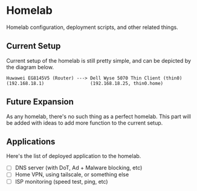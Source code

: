 # Homelab

Homelab configuration, deployment scripts, and other related things.

## Current Setup

Current setup of the homelab is still pretty simple, and can be depicted by the diagram below.

```text
Huwawei EG8145V5 (Router) ---> Dell Wyse 5070 Thin Client (thin0)
(192.168.18.1)                 (192.168.18.25, thin0.home)
```

## Future Expansion

As any homelab, there's no such thing as a perfect homelab. This part will be added with ideas to add more function to the current setup.

## Applications

Here's the list of deployed application to the homelab.

- [ ] DNS server (with DoT, Ad + Malware blocking, etc)
- [ ] Home VPN, using tailscale, or something else
- [ ] ISP monitoring (speed test, ping, etc)
